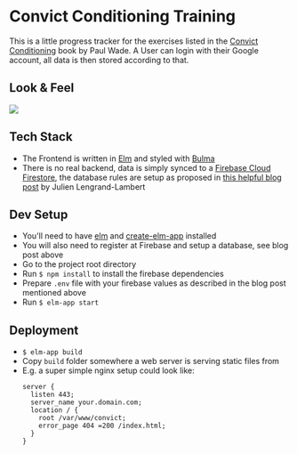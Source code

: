 # Convict Conditioning Training

This is a little progress tracker for the exercises listed in the [Convict Conditioning](https://www.amazon.de/Convict-Conditioning-Weakness-Using-Survival-Strength/dp/0938045768) book by Paul Wade. A User can login with their Google account, all data is then stored according to that.

## Look & Feel

![](https://i.imgur.com/vLITz4T.gif)

## Tech Stack

- The Frontend is written in [Elm](https://elm-lang.org/) and styled with [Bulma](https://bulma.io/)
- There is no real backend, data is simply synced to a [Firebase Cloud Firestore](https://firebase.google.com/docs/firestore), the database rules are setup as proposed in [this helpful blog post](https://lengrand.fr/using-firebase-in-elm/) by Julien Lengrand-Lambert


## Dev Setup
- You'll need to have [elm](https://guide.elm-lang.org/install/) and [create-elm-app](https://github.com/halfzebra/create-elm-app) installed
- You will also need to register at Firebase and setup a database, see blog post above
- Go to the project root directory
- Run `$ npm install` to install the firebase dependencies
- Prepare `.env` file with your firebase values as described in the blog post mentioned above
- Run `$ elm-app start`


## Deployment

- `$ elm-app build`
- Copy `build` folder somewhere a web server is serving static files from
- E.g. a super simple nginx setup could look like:
  ```nginx
  server {
    listen 443;
    server_name your.domain.com;
    location / {
      root /var/www/convict;
      error_page 404 =200 /index.html;
    }
  }
  ```

